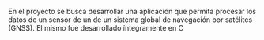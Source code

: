 En el proyecto se busca desarrollar una aplicación que permita procesar los datos de un sensor de un de un sistema global de navegación por satélites (GNSS). El mismo fue desarrollado íntegramente en C
